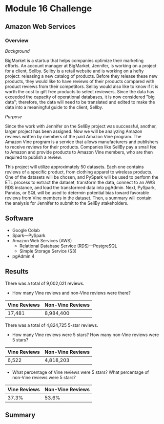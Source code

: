 # Module 16 Challenge

## Amazon Web Services 

### Overview

*Background*

BigMarket is a startup that helps companies optimize their marketing efforts. An account manager at BigMarket, Jennifer, is working on a project for a client, Sellby. Sellby is a retail website and is working on a hefty project: releasing a new catalog of products. Before they release these new products, they would like to have reviews of their products compared with product reviews from their competitors. Sellby would also like to know if it is worth the cost to gift free products to select reviewers. Since the data has exceeded the capacity of operational databases, it is now considered "big data"; therefore, the data will need to be translated and edited to make the data into a meaningful guide to the client, Sellby. 

*Purpose*

Since the work with Jennifer on the SellBy project was successful, another, larger project has been assigned. Now we will be analyzing Amazon reviews written by members of the paid Amazon Vine program. The Amazon Vine program is a service that allows manufacturers and publishers to receive reviews for their products. Companies like SellBy pay a small fee to Amazon and provide products to Amazon Vine members, who are then required to publish a review.

This project will utilize approximately 50 datasets. Each one contains reviews of a specific product, from clothing apparel to wireless products. One of the datasets will be chosen, and PySpark will be used to perform the ETL process to extract the dataset, transform the data, connect to an AWS RDS instance, and load the transformed data into pgAdmin. Next, PySpark, Pandas, or SQL will be used to determin potential bias toward favorable reviews from Vine members in the dataset. Then, a summary will contain the analysis for Jennifer to submit to the SellBy stakeholders.

## Software

- Google Colab
- Spark—PySpark 
- Amazon Web Services (AWS)
  - Relational Database Service (RDS)—PostgreSQL 
  - Simple Storage Service (S3)
- pgAdmin 4

## Results


There was a total of 9,002,021 reviews. 

- How many Vine reviews and non-Vine reviews were there?

| Vine Reviews | Non-Vine Reviews |
| ------------ | -----------------|
| 17,481       | 8,984,400        |

There was a total of 4,824,725 5-star reviews.

- How many Vine reviews were 5 stars? How many non-Vine reviews were 5 stars?

| Vine Reviews | Non-Vine Reviews |
| ------------ | -----------------|
| 6,522        | 4,818,203        |

- What percentage of Vine reviews were 5 stars? What percentage of non-Vine reviews were 5 stars?

| Vine Reviews | Non-Vine Reviews |
| ------------ | -----------------|
|  37.3%       |    53.6%         |

## Summary

